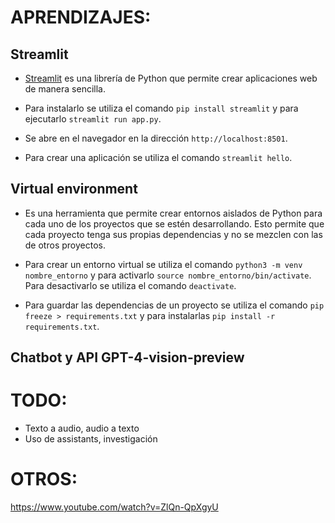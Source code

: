 # APRENDIZAJES:

## Streamlit
- [Streamlit](https://www.streamlit.io/) es una librería de Python que permite crear aplicaciones web de manera sencilla.

- Para instalarlo se utiliza el comando `pip install streamlit` y para ejecutarlo `streamlit run app.py`.

- Se abre en el navegador en la dirección `http://localhost:8501`.

- Para crear una aplicación se utiliza el comando `streamlit hello`.



## Virtual environment

- Es una herramienta que permite crear entornos aislados de Python para cada uno de los proyectos que se estén desarrollando. Esto permite que cada proyecto tenga sus propias dependencias y no se mezclen con las de otros proyectos.

- Para crear un entorno virtual se utiliza el comando `python3 -m venv nombre_entorno` y para activarlo `source nombre_entorno/bin/activate`. Para desactivarlo se utiliza el comando `deactivate`.

- Para guardar las dependencias de un proyecto se utiliza el comando `pip freeze > requirements.txt` y para instalarlas `pip install -r requirements.txt`.


## Chatbot y API GPT-4-vision-preview



# TODO:

- Texto a audio, audio a texto
- Uso de assistants, investigación


# OTROS:

https://www.youtube.com/watch?v=ZlQn-QpXgyU